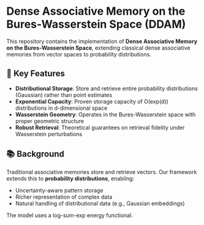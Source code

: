 # Dense Associative Memory on the Bures-Wasserstein Space (DDAM)

This repository contains the implementation of **Dense Associative Memory on the Bures-Wasserstein Space**, extending classical dense associative memories from vector spaces to probability distributions.

## 🎯 Key Features

- **Distributional Storage**: Store and retrieve entire probability distributions (Gaussian) rather than point estimates
- **Exponential Capacity**: Proven storage capacity of O(exp(d)) distributions in d-dimensional space
- **Wasserstein Geometry**: Operates in the Bures-Wasserstein space with proper geometric structure
- **Robust Retrieval**: Theoretical guarantees on retrieval fidelity under Wasserstein perturbations

## 📚 Background

Traditional associative memories store and retrieve vectors. Our framework extends this to **probability distributions**, enabling:
- Uncertainty-aware pattern storage
- Richer representation of complex data
- Natural handling of distributional data (e.g., Gaussian embeddings)

The model uses a log-sum-exp energy functional.
